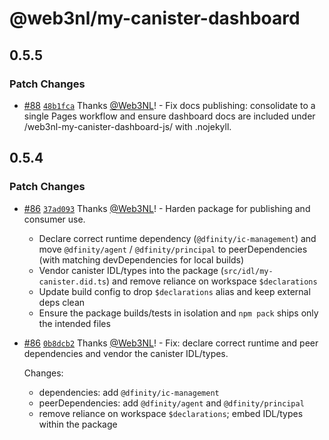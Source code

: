 # @web3nl/my-canister-dashboard

## 0.5.5

### Patch Changes

- [#88](https://github.com/Web3NL/my-canister-dapp/pull/88) [`48b1fca`](https://github.com/Web3NL/my-canister-dapp/commit/48b1fca2696642141d1f6cd9416f2eb3afdb310b) Thanks [@Web3NL](https://github.com/Web3NL)! - Fix docs publishing: consolidate to a single Pages workflow and ensure dashboard docs are included under /web3nl-my-canister-dashboard-js/ with .nojekyll.

## 0.5.4

### Patch Changes

- [#86](https://github.com/Web3NL/my-canister-dapp/pull/86) [`37ad093`](https://github.com/Web3NL/my-canister-dapp/commit/37ad093ee896d1765a6e24c157056842d26a8216) Thanks [@Web3NL](https://github.com/Web3NL)! - Harden package for publishing and consumer use.

  - Declare correct runtime dependency (`@dfinity/ic-management`) and move `@dfinity/agent` / `@dfinity/principal` to peerDependencies (with matching devDependencies for local builds)
  - Vendor canister IDL/types into the package (`src/idl/my-canister.did.ts`) and remove reliance on workspace `$declarations`
  - Update build config to drop `$declarations` alias and keep external deps clean
  - Ensure the package builds/tests in isolation and `npm pack` ships only the intended files

- [#86](https://github.com/Web3NL/my-canister-dapp/pull/86) [`0b8dcb2`](https://github.com/Web3NL/my-canister-dapp/commit/0b8dcb23577cf3e208f22aa47dff0c578096f144) Thanks [@Web3NL](https://github.com/Web3NL)! - Fix: declare correct runtime and peer dependencies and vendor the canister IDL/types.

  Changes:

  - dependencies: add `@dfinity/ic-management`
  - peerDependencies: add `@dfinity/agent` and `@dfinity/principal`
  - remove reliance on workspace `$declarations`; embed IDL/types within the package
